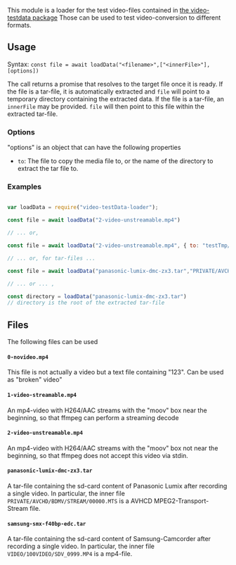 This module is a loader for the test video-files contained
in [the video-testdata package](http://github.com/nknapp/video-testdata)
Those can be used to test video-conversion to different formats.

## Usage

Syntax: `const file = await loadData("<filename>",["<innerFile>"], [options])`

The call returns a promise that resolves to the target file once it is ready.
If the file is a tar-file, it is automatically extracted and `file` will point to
a temporary directory containing the extracted data.
If the file is a tar-file, an `innerFile` may be provided. `file` will then point to
this file within the extracted tar-file.

### Options

"options" is an object that can have the following properties

* `to`: The file to copy the media file to, or the name of the directory to extract the tar file to.

### Examples

```js

var loadData = require("video-testData-loader");

const file = await loadData("2-video-unstreamable.mp4")

// ... or,

const file = await loadData("2-video-unstreamable.mp4", { to: "testTmp/video.mp4" })

// ... or, for tar-files ...

const file = await loadData("panasonic-lumix-dmc-zx3.tar","PRIVATE/AVCHD/BDMV/STREAM/00000.MTS")

// ... or ... ,

const directory = loadData("panasonic-lumix-dmc-zx3.tar")
// directory is the root of the extracted tar-file

```



## Files

The following files can be used

#### `0-novideo.mp4`

This file is not actually a video but a text file containing "123". Can be used as "broken" video"

#### `1-video-streamable.mp4`

An mp4-video with H264/AAC streams with the "moov" box near the beginning, so that ffmpeg can
perform a streaming decode

#### `2-video-unstreamable.mp4`

An mp4-video with H264/AAC streams with the "moov" box not near the beginning, so that ffmpeg does not
accept this video via stdin.

#### `panasonic-lumix-dmc-zx3.tar`

A tar-file containing the sd-card content of Panasonic Lumix after recording a single video.
In particular, the inner file `PRIVATE/AVCHD/BDMV/STREAM/00000.MTS` is a AVHCD MPEG2-Transport-
Stream file.

#### `samsung-smx-f40bp-edc.tar`

A tar-file containing the sd-card content of Samsung-Camcorder after recording a single video.
In particular, the inner file `VIDEO/100VIDEO/SDV_0999.MP4` is a mp4-file.

